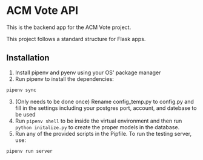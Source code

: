 # ACM Vote API

This is the backend app for the ACM Vote project.

This project follows a standard structure for Flask apps.

## Installation

1. Install pipenv and pyenv using your OS' package manager
2. Run pipenv to install the dependencies:
```bash
pipenv sync
```
3. (Only needs to be done once) Rename config_temp.py to config.py and fill in the settings including your postgres port, account, and datebase to be used
4. Run `pipenv shell` to be inside the virtual environment and then run `python initalize.py` to create the proper models in the database.
5. Run any of the provided scripts in the Pipfile. To run the testing server, use:
```bash
pipenv run server
```
